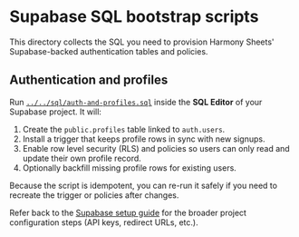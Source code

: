 # Supabase SQL bootstrap scripts

This directory collects the SQL you need to provision Harmony Sheets' Supabase-backed authentication tables and policies.

## Authentication and profiles

Run [`../../sql/auth-and-profiles.sql`](../../sql/auth-and-profiles.sql) inside the **SQL Editor** of your Supabase project. It will:

1. Create the `public.profiles` table linked to `auth.users`.
2. Install a trigger that keeps profile rows in sync with new signups.
3. Enable row level security (RLS) and policies so users can only read and update their own profile record.
4. Optionally backfill missing profile rows for existing users.

Because the script is idempotent, you can re-run it safely if you need to recreate the trigger or policies after changes.

Refer back to the [Supabase setup guide](../supabase-setup.md) for the broader project configuration steps (API keys, redirect URLs, etc.).

